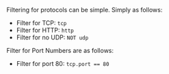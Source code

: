 
Filtering for protocols can be simple. Simply as follows:
- Filter for TCP: `tcp`
- Filter for HTTP: `http`
- Filter for no UDP: `NOT udp`

Filter for Port Numbers are as follows:
- Filter for port 80: `tcp.port == 80`

